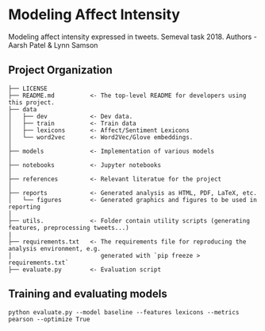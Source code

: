 Modeling Affect Intensity
==============================

Modeling affect intensity expressed in tweets. Semeval task 2018. Authors - Aarsh Patel & Lynn Samson

Project Organization
------------

    ├── LICENSE
    ├── README.md          <- The top-level README for developers using this project.
    ├── data
    │   ├── dev            <- Dev data.
    │   ├── train          <- Train data
    │   ├── lexicons       <- Affect/Sentiment Lexicons
    │   └── word2vec       <- Word2Vec/Glove embeddings.
    │
    ├── models             <- Implementation of various models
    │
    ├── notebooks          <- Jupyter notebooks
    │
    ├── references         <- Relevant literatue for the project
    │
    ├── reports            <- Generated analysis as HTML, PDF, LaTeX, etc.
    │   └── figures        <- Generated graphics and figures to be used in reporting
    │
    ├── utils.             <- Folder contain utility scripts (generating features, preprocessing tweets...)
    |
    ├── requirements.txt   <- The requirements file for reproducing the analysis environment, e.g.
    │                         generated with `pip freeze > requirements.txt`
    ├── evaluate.py        <- Evaluation script


## Training and evaluating models

```
python evaluate.py --model baseline --features lexicons --metrics pearson --optimize True
```